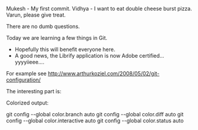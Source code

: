 
Mukesh - My first commit.
Vidhya - I want to eat double cheese burst pizza. Varun, please give treat.

There are no dumb questions.


Today we are learning a few things in Git.

- Hopefully this will benefit everyone here.
- A good news, the Librify application is now Adobe certified... yyyyiieee....


For example see http://www.arthurkoziel.com/2008/05/02/git-configuration/ 

The interesting part is:

Colorized output:

git config --global color.branch auto
git config --global color.diff auto
git config --global color.interactive auto
git config --global color.status auto


